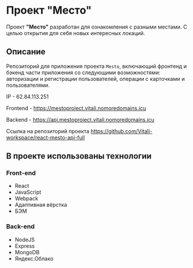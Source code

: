 # Проект "Место"

Проект **"Место"** разработан для ознакомления с разными местами. С целью открытия для себя новых интересных локаций.

## Описание
Репозиторий для приложения проекта `Mesto`, включающий фронтенд и бэкенд части приложения со следующими возможностями: авторизации и регистрации пользователей, операции с карточками и пользователями.


IP - 62.84.113.251

Frontend - https://mestoproject.vitali.nomoredomains.icu

Backend - https://api.mestoproject.vitali.nomoredomains.icu

Ссылка на репозиторий проекта https://github.com/Vitali-workspace/react-mesto-api-full

## В проекте использованы технологии

### Front-end
- React
- JavaScript
- Webpack
- Адаптивная вёрстка
- БЭМ

### Back-end
- NodeJS
- Express
- MongoDB
- Яндекс.Облако
